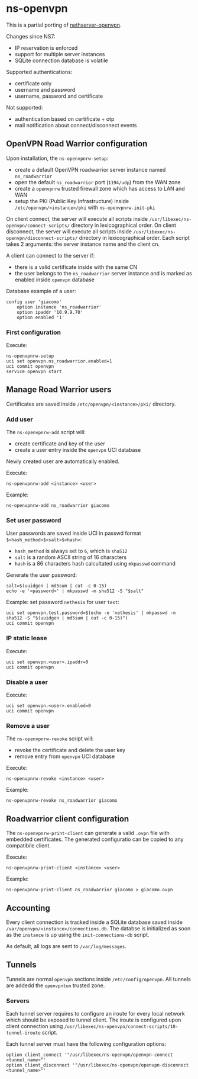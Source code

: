 # ns-openvpn

This is a partial porting of [nethserver-openvpn](https://github.com/NethServer/nethserver-openvpn/).

Changes since NS7:

- IP reservation is enforced
- support for multiple server instances
- SQLite connection database is volatile

Supported authentications:

- certificate only
- username and password
- username, password and certificate

Not supported:

- authentication based on certificate + otp
- mail notification about connect/disconnect events

## OpenVPN Road Warrior configuration

Upon installation, the `ns-openvpnrw-setup`:

- create a default OpenVPN roadwarrior server instance named `ns_roadwarrior`
- open the default `ns_roadwarrior` port (`1194/udp`) from the WAN zone
- create a `openvpnrw` trusted firewall zone which has access to LAN and WAN
- setup the PKI (Public Key Infrastructure) inside `/etc/openvpn/<instance>/pki` with `ns-openvpnrw-init-pki`

On client connect, the server will execute all scripts inside `/usr/libexec/ns-openvpn/connect-scripts/` directory in lexicographical order.
On client disconnect, the server will execute all scripts inside `/usr/libexec/ns-openvpn/disconnect-scripts/` directory in lexicographical order.
Each script takes 2 arguments: the server instance name and the client cn.

A client can connect to the server if:

- there is a valid certificate inside with the same CN
- the user belongs to the `ns_roadwarrior` server instance and is marked as enabled inside `openvpn` database

Database example of a user:
```
config user 'giacomo'
	option instance 'ns_roadwarrior'
	option ipaddr '10.9.9.70'
	option enabled '1'
```

### First configuration

Execute:
```
ns-openvpnrw-setup
uci set openvpn.ns_roadwarrior.enabled=1
uci commit openvpn
service openvpn start
```

## Manage Road Warrior users

Certificates are saved inside `/etc/openvpn/<instance>/pki/` directory.

### Add user

The `ns-openvpnrw-add` script will:

- create certificate and key of the user
- create a user entry inside the `openvpn` UCI database

Newly created user are automatically enabled.

Execute:
```
ns-openvpnrw-add <instance> <user>
```

Example:
```
ns-openvpnrw-add ns_roadwarrior giacomo
```

### Set user password

User passwords are saved inside UCI in passwd format `$<hash_method>$<salt>$<hash>`:
- `hash_method` is always set to `6`, which is `sha512`
- `salt` is a random ASCII string of 16 characters
- `hash` is a 86 characters hash calcultated using `mkpasswd` command

Generate the user password:
```
salt=$(uuidgen | md5sum | cut -c 0-15)
echo -e '<password>' | mkpasswd -m sha512 -S "$salt"
```

Example: set password `nethesis` for user `test`:
```
uci set openvpn.test.password=$(echo -e 'nethesis' | mkpasswd -m sha512 -S "$(uuidgen | md5sum | cut -c 0-15)")
uci commit openvpn
```

### IP static lease

Execute:
```
uci set openvpn.<user>.ipaddr=0
uci commit openvpn
```

### Disable a user

Execute:
```
uci set openvpn.<user>.enabled=0
uci commit openvpn
```
### Remove a user

The `ns-openvpnrw-revoke` script will:

- revoke the certificate and delete the user key
- remove entry from `openvpn` UCI database

Execute:
```
ns-openvpnrw-revoke <instance> <user>
```

Example:
```
ns-openvpnrw-revoke ns_roadwarrior giacomo
```

## Roadwarrior client configuration

The `ns-openvpnrw-print-client` can generate a valid `.ovpn` file with embedded certificates.
The generated configuratio can be copied to any compatibile client.

Execute:
```
ns-openvpnrw-print-client <instance> <user>
```

Example:
```
ns-openvpnrw-print-client ns_roadwarrior giacomo > giacomo.ovpn
```

## Accounting

Every client connection is tracked inside a SQLite database saved inside `/var/openvpn/<instance>/connections.db`.
The databse is initialized as soon as the `instance` is up using the `init-connections-db` script.

As default, all logs are sent to `/var/log/messages`.

## Tunnels

Tunnels are normal `openvpn` sections inside `/etc/config/openvpn`.
All tunnels are addedd the `openvpntun` trusted zone.

### Servers

Each tunnel server requires to configure an iroute for every local network which should be exposed to tunnel client.
The iroute is configured upon client connection using `/usr/libexec/ns-openvpn/connect-scripts/10-tunnel-iroute` script.

Each tunnel server must have the following configuration options:
```
option client_connect '"/usr/libexec/ns-openvpn/openvpn-connect <tunnel_name>"'
option client_disconnect '"/usr/libexec/ns-openvpn/openvpn-disconnect <tunnel_name>"'
```
